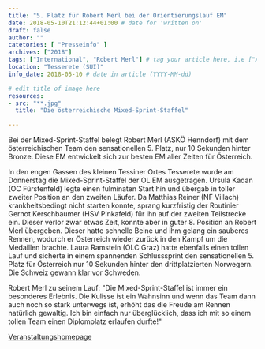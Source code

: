 ```yaml
---
title: "5. Platz für Robert Merl bei der Orientierungslauf EM"
date: 2018-05-10T21:12:44+01:00 # date for 'written on'
draft: false
author: ""
catetories: [ "Presseinfo" ]
archives: ["2018"]
tags: ["International", "Robert Merl"] # tag your article here, i.e ["Austria Cup", "Robert Merl"]
location: "Tesserete (SUI)"
info_date: 2018-05-10 # date in article (YYYY-MM-dd)

# edit title of image here
resources:
- src: "**.jpg"
  title: "Die österreichische Mixed-Sprint-Staffel"

---
```


Bei der Mixed-Sprint-Staffel belegt Robert Merl (ASKÖ Henndorf) mit dem österreichischen Team den sensationellen 5. Platz, nur 10 Sekunden hinter Bronze. Diese EM entwickelt sich zur besten EM aller Zeiten für Österreich.

<!--more-->

In den engen Gassen des kleinen Tessiner Ortes Tesserete wurde am Donnerstag die Mixed-Sprint-Staffel der OL EM ausgetragen. Ursula Kadan (OC Fürstenfeld) legte einen fulminaten Start hin und übergab in toller zweiter Position an den zweiten Läufer. Da Matthias Reiner (NF Villach) krankheitsbedingt nicht starten konnte, sprang kurzfristig der Routinier Gernot Kerschbaumer (HSV Pinkafeld) für ihn auf der zweiten Teilstrecke ein. Dieser verlor zwar etwas Zeit, konnte aber in guter 8. Position an Robert Merl übergeben. Dieser hatte schnelle Beine und ihm gelang ein sauberes Rennen, wodurch er Österreich wieder zurück in den Kampf um die Medaillen brachte. Laura Ramstein (OLC Graz) hatte ebenfalls einen tollen Lauf und sicherte in einem spannenden Schlusssprint den sensationellen 5. Platz für Österreich nur 10 Sekunden hinter den drittplatzierten Norwegern. Die Schweiz gewann klar vor Schweden.

Robert Merl zu seinem Lauf: "Die Mixed-Sprint-Staffel ist immer ein besonderes Erlebnis. Die Kulisse ist ein Wahnsinn und wenn das Team dann auch noch so stark unterwegs ist, erhöht das die Freude am Rennen natürlich gewaltig. Ich bin einfach nur überglücklich, dass ich mit so einem tollen Team einen Diplomplatz erlaufen durfte!"

[Veranstaltungshomepage](http://www.eoc2018.ch)